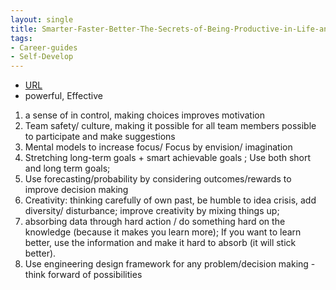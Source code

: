 ```yaml
---
layout: single
title: Smarter-Faster-Better-The-Secrets-of-Being-Productive-in-Life-and-Business
tags:
- Career-guides
- Self-Develop
---
```



- [URL](https://www.audible.com/pd/Smarter-Faster-Better-The-Secrets-of-Being-Productive-in-Life-and-Business-Audiobook/B017WRZO9U)
-  powerful, Effective


1. a sense of in control, making choices improves  motivation
2. Team safety/ culture, making it possible for  all team members possible to participate and make suggestions
3. Mental models to increase focus/ Focus by envision/ imagination
4. Stretching long-term goals +  smart achievable goals ; Use both short and long term goals; 
5. Use forecasting/probability by considering outcomes/rewards to improve decision making
6. Creativity: thinking carefully of own past, be humble to idea crisis, add diversity/ disturbance; improve creativity by mixing things up; 
7. absorbing data through hard action / do something hard on the knowledge (because it makes you learn more); If you want to learn better, use the information and make it hard to absorb (it will stick better).
8. Use engineering design framework for any problem/decision making - think forward of possibilities




